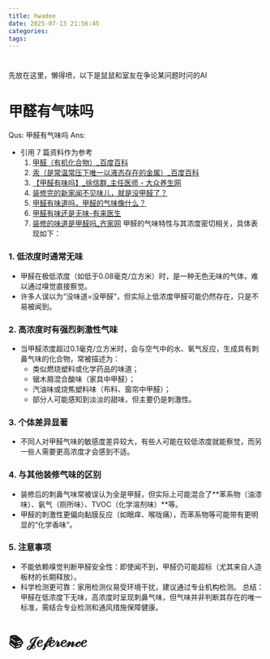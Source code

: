 ```yaml
---
title: hwadee
date: 2025-07-13 21:56:45
categories:
tags:
---
```


# 
先放在这里，懒得喷，以下是鼠鼠和室友在争论某问题时问的AI
<!-- more -->

# 甲醛有气味吗
Qus:
甲醛有气味吗
Ans:
- 引用 7 篇资料作为参考
    1. [甲醛（有机化合物）_百度百科](https://baike.baidu.com/item/甲醛/167033?fr=aladdin)
    2. [汞（是常温常压下唯一以液态存在的金属）_百度百科](http://baike.baidu.com/item/%E6%B0%B4%E9%93%B6/572967?fromModule=lemma_inlink)
    3. [【甲醛有味吗】_徐信群_主任医师 - 大众养生网](https://www.cndzys.com/ylcore/wendanew_info/11es473224.html)
    4. [装修完的新家闻不见味儿，就是没甲醛了？](http://mp.weixin.qq.com/s?__biz=MzA4ODA4MjY4MA==&mid=2650899715&idx=2&sn=19f245dad403038c8fcbd5cc242b82c6&chksm=8a413842f16d27e52c9809f4dc290c194d4bdd131d46559db9eb9591a59757398eea9bb2a724#rd)
    5. [甲醛有味道吗，甲醛的气味像什么？](http://mp.weixin.qq.com/s?__biz=MzA5MDY2NTMzNg==&mid=2676835975&idx=3&sn=f0b45599c2c3427a8824a0f99159cc71&chksm=8bbb6131ad4acdd4f1b70ed654da5089241c06a940b56adc749d86160352f04e1d9f6b41e620#rd)
    6. [甲醛有味还是无味-有来医生](https://m.youlai.cn/sjingbian/article/5B3495gV5qk.html)
    7. [装修的味道是甲醛吗_齐家网](https://m.jia.com/zixun/article/1144566.html)
甲醛的气味特性与其浓度密切相关，具体表现如下：
### 1. 低浓度时通常无味
- 甲醛在极低浓度（如低于0.08毫克/立方米）时，是一种无色无味的气体，难以通过嗅觉直接察觉。
- 许多人误以为“没味道=没甲醛”，但实际上低浓度甲醛可能仍然存在，只是不易被闻到。
### 2. 高浓度时有强烈刺激性气味
- 当甲醛浓度超过0.1毫克/立方米时，会与空气中的水、氧气反应，生成具有刺鼻气味的化合物，常被描述为：
    - 类似燃烧塑料或化学药品的味道；
    - 锯木屑混合酸味（家具中甲醛）；
    - 汽油味或烧焦塑料味（布料、窗帘中甲醛）；
    - 部分人可能感知到淡淡的甜味，但主要仍是刺激性。
### 3. 个体差异显著
- 不同人对甲醛气味的敏感度差异较大，有些人可能在较低浓度就能察觉，而另一些人需要更高浓度才会感到不适。
### 4. 与其他装修气味的区别
- 装修后的刺鼻气味常被误认为全是甲醛，但实际上可能混合了**苯系物（油漆味）、氨气（厕所味）、TVOC（化学溶剂味）**等。
- 甲醛的刺激性更偏向黏膜反应（如眼痒、喉咙痛），而苯系物等可能带有更明显的“化学香味”。
### 5. 注意事项
- 不能依赖嗅觉判断甲醛安全性：即使闻不到，甲醛仍可能超标（尤其来自人造板材的长期释放）。
- 科学检测更可靠：家用检测仪易受环境干扰，建议通过专业机构检测。
总结：甲醛在低浓度下无味，高浓度时呈现刺鼻气味，但气味并非判断其存在的唯一标准，需结合专业检测和通风措施保障健康。

# 📚 𝒥𝑒𝒻𝑒𝓇𝑒𝓃𝒸𝑒
